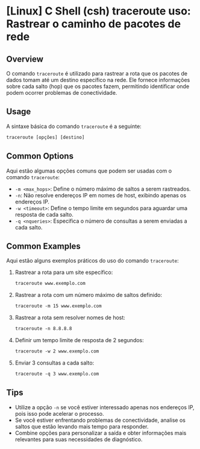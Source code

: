 # [Linux] C Shell (csh) traceroute uso: Rastrear o caminho de pacotes de rede

## Overview
O comando `traceroute` é utilizado para rastrear a rota que os pacotes de dados tomam até um destino específico na rede. Ele fornece informações sobre cada salto (hop) que os pacotes fazem, permitindo identificar onde podem ocorrer problemas de conectividade.

## Usage
A sintaxe básica do comando `traceroute` é a seguinte:

```csh
traceroute [opções] [destino]
```

## Common Options
Aqui estão algumas opções comuns que podem ser usadas com o comando `traceroute`:

- `-m <max_hops>`: Define o número máximo de saltos a serem rastreados.
- `-n`: Não resolve endereços IP em nomes de host, exibindo apenas os endereços IP.
- `-w <timeout>`: Define o tempo limite em segundos para aguardar uma resposta de cada salto.
- `-q <nqueries>`: Especifica o número de consultas a serem enviadas a cada salto.

## Common Examples
Aqui estão alguns exemplos práticos do uso do comando `traceroute`:

1. Rastrear a rota para um site específico:
   ```csh
   traceroute www.exemplo.com
   ```

2. Rastrear a rota com um número máximo de saltos definido:
   ```csh
   traceroute -m 15 www.exemplo.com
   ```

3. Rastrear a rota sem resolver nomes de host:
   ```csh
   traceroute -n 8.8.8.8
   ```

4. Definir um tempo limite de resposta de 2 segundos:
   ```csh
   traceroute -w 2 www.exemplo.com
   ```

5. Enviar 3 consultas a cada salto:
   ```csh
   traceroute -q 3 www.exemplo.com
   ```

## Tips
- Utilize a opção `-n` se você estiver interessado apenas nos endereços IP, pois isso pode acelerar o processo.
- Se você estiver enfrentando problemas de conectividade, analise os saltos que estão levando mais tempo para responder.
- Combine opções para personalizar a saída e obter informações mais relevantes para suas necessidades de diagnóstico.